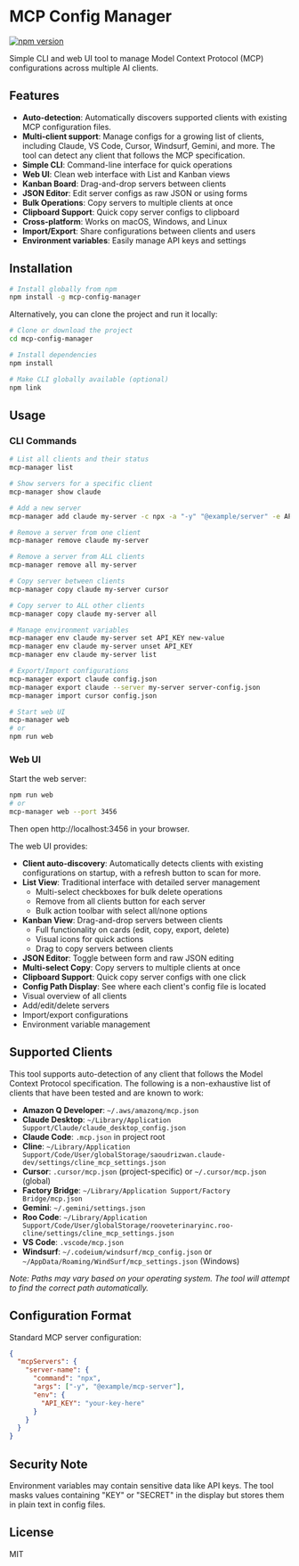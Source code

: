 # MCP Config Manager

[![npm version](https://badge.fury.io/js/mcp-config-manager.svg)](https://badge.fury.io/js/mcp-config-manager)

Simple CLI and web UI tool to manage Model Context Protocol (MCP) configurations across multiple AI clients.

## Features

- **Auto-detection**: Automatically discovers supported clients with existing MCP configuration files.
- **Multi-client support**: Manage configs for a growing list of clients, including Claude, VS Code, Cursor, Windsurf, Gemini, and more. The tool can detect any client that follows the MCP specification.
- **Simple CLI**: Command-line interface for quick operations
- **Web UI**: Clean web interface with List and Kanban views
- **Kanban Board**: Drag-and-drop servers between clients
- **JSON Editor**: Edit server configs as raw JSON or using forms
- **Bulk Operations**: Copy servers to multiple clients at once
- **Clipboard Support**: Quick copy server configs to clipboard
- **Cross-platform**: Works on macOS, Windows, and Linux
- **Import/Export**: Share configurations between clients and users
- **Environment variables**: Easily manage API keys and settings

## Installation

```bash
# Install globally from npm
npm install -g mcp-config-manager
```

Alternatively, you can clone the project and run it locally:

```bash
# Clone or download the project
cd mcp-config-manager

# Install dependencies
npm install

# Make CLI globally available (optional)
npm link
```

## Usage

### CLI Commands

```bash
# List all clients and their status
mcp-manager list

# Show servers for a specific client
mcp-manager show claude

# Add a new server
mcp-manager add claude my-server -c npx -a "-y" "@example/server" -e API_KEY=abc123

# Remove a server from one client
mcp-manager remove claude my-server

# Remove a server from ALL clients
mcp-manager remove all my-server

# Copy server between clients
mcp-manager copy claude my-server cursor

# Copy server to ALL other clients
mcp-manager copy claude my-server all

# Manage environment variables
mcp-manager env claude my-server set API_KEY new-value
mcp-manager env claude my-server unset API_KEY
mcp-manager env claude my-server list

# Export/Import configurations
mcp-manager export claude config.json
mcp-manager export claude --server my-server server-config.json
mcp-manager import cursor config.json

# Start web UI
mcp-manager web
# or
npm run web
```

### Web UI

Start the web server:
```bash
npm run web
# or
mcp-manager web --port 3456
```

Then open http://localhost:3456 in your browser.

The web UI provides:
- **Client auto-discovery**: Automatically detects clients with existing configurations on startup, with a refresh button to scan for more.
- **List View**: Traditional interface with detailed server management
  - Multi-select checkboxes for bulk delete operations
  - Remove from all clients button for each server
  - Bulk action toolbar with select all/none options
- **Kanban View**: Drag-and-drop servers between clients
  - Full functionality on cards (edit, copy, export, delete)
  - Visual icons for quick actions
  - Drag to copy servers between clients
- **JSON Editor**: Toggle between form and raw JSON editing
- **Multi-select Copy**: Copy servers to multiple clients at once
- **Clipboard Support**: Quick copy server configs with one click
- **Config Path Display**: See where each client's config file is located
- Visual overview of all clients
- Add/edit/delete servers
- Import/export configurations
- Environment variable management

## Supported Clients

This tool supports auto-detection of any client that follows the Model Context Protocol specification. The following is a non-exhaustive list of clients that have been tested and are known to work:

- **Amazon Q Developer**: `~/.aws/amazonq/mcp.json`
- **Claude Desktop**: `~/Library/Application Support/Claude/claude_desktop_config.json`
- **Claude Code**: `.mcp.json` in project root
- **Cline**: `~/Library/Application Support/Code/User/globalStorage/saoudrizwan.claude-dev/settings/cline_mcp_settings.json`
- **Cursor**: `.cursor/mcp.json` (project-specific) or `~/.cursor/mcp.json` (global)
- **Factory Bridge**: `~/Library/Application Support/Factory Bridge/mcp.json`
- **Gemini**: `~/.gemini/settings.json`
- **Roo Code**: `~/Library/Application Support/Code/User/globalStorage/rooveterinaryinc.roo-cline/settings/cline_mcp_settings.json`
- **VS Code**: `.vscode/mcp.json`
- **Windsurf**: `~/.codeium/windsurf/mcp_config.json` or `~/AppData/Roaming/WindSurf/mcp_settings.json` (Windows)

*Note: Paths may vary based on your operating system. The tool will attempt to find the correct path automatically.*

## Configuration Format

Standard MCP server configuration:
```json
{
  "mcpServers": {
    "server-name": {
      "command": "npx",
      "args": ["-y", "@example/mcp-server"],
      "env": {
        "API_KEY": "your-key-here"
      }
    }
  }
}
```

## Security Note

Environment variables may contain sensitive data like API keys. The tool masks values containing "KEY" or "SECRET" in the display but stores them in plain text in config files.

## License

MIT